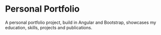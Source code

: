 # Personal Portfolio

A personal portfolio project, build in Angular and Bootstrap, showcases my education, skills, projects and publications.
